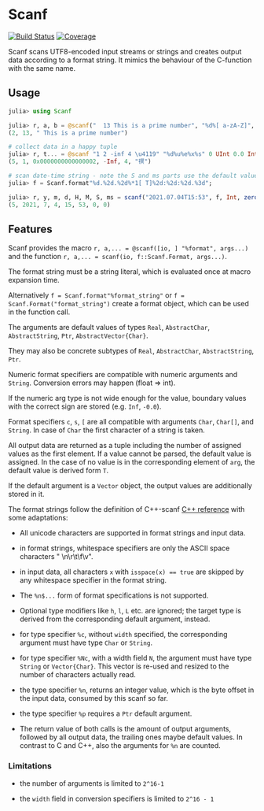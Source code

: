 # Scanf

[![Build Status](https://github.com/KlausC/Scanf.jl/workflows/CI/badge.svg)](https://github.com/KlausC/Scanf.jl/actions)
[![Coverage](https://codecov.io/gh/KlausC/Scanf.jl/branch/master/graph/badge.svg)](https://codecov.io/gh/KlausC/Scanf.jl)

Scanf scans UTF8-encoded input streams or strings and creates output data according to a format string.
It mimics the behaviour of the C-function with the same name.
 ## Usage

 ```julia
julia> using Scanf

julia> r, a, b = @scanf("  13 This is a prime number", "%d%[ a-zA-Z]", Int, String)
(2, 13, " This is a prime number")

# collect data in a happy tuple
julia> r, t... = @scanf "1 2 -inf 4 \u4119" "%d%u%e%x%s" 0 UInt 0.0 Int ""
(5, 1, 0x0000000000000002, -Inf, 4, "䄙")

# scan date-time string - note the S and ms parts use the default values
julia> f = Scanf.format"%d.%2d.%2d%*1[ T]%2d:%2d:%2d.%3d";

julia> r, y, m, d, H, M, S, ms = scanf("2021.07.04T15:53", f, Int, zeros(Int8, 5)..., Int16)
(5, 2021, 7, 4, 15, 53, 0, 0)

```
## Features

Scanf provides the macro `r, a,... = @scanf([io, ] "%format", args...)`
and the function `r, a,... = scanf(io, f::Scanf.Format, args...)`.

The format string must be a string literal, which is evaluated once at macro expansion time.

Alternatively `f = Scanf.format"%format_string"` or `f = Scanf.Format("format_string")` create a format object, which can be
used in the function call.

The arguments are default values of types `Real`, `AbstractChar`, `AbstractString`, `Ptr`, `AbstractVector{Char}`.

They may also be concrete subtypes of `Real`, `AbstractChar`, `AbstractString`, `Ptr`.

Numeric format specifiers are compatible with numeric arguments and `String`. Conversion errors may happen (float => int).

If the numeric arg type is not wide enough for the value, boundary values with the correct sign are stored (e.g. `Inf`, `-0.0`).

Format specifiers `c`, `s`, `[` are all compatible with arguments `Char`, `Char[]`, and `String`.
In case of `Char` the first character of a string is taken.

All output data are returned as a tuple including the number of assigned values as the first element.
If a value cannot be parsed,
the default value is assigned. In the case of no value is in the corresponding element of `arg`, the default value is derived form `T`.

If the default argument is a `Vector` object, the output values are additionally stored in it.

The format strings follow the definition of C++-scanf [C++ reference](https://en.cppreference.com/w/c/io/fscanf)
with some adaptations:

+ All unicode characters are supported in format strings and input data.

+ in format strings, whitespace specifiers are only the ASCII space characters " \n\r\t\f\v".

+ in input data, all characters `x` with `isspace(x) == true` are skipped by any whitespace specifier in the format string.

+ The `%n$...` form of format specifications is not supported.

+ Optional type modifiers like `h`, `l`, `L` etc. are ignored; the target type is derived from the corresponding default argument, instead.

+ for type specifier `%c`, without `width` specified, the corresponding argument must have type `Char` or `String`.

+ for type specifier `%Nc`, with a width field `N`, the argument must have type `String` or `Vector{Char}`.
  This vector is re-used and resized to the number of characters actually read.

+ the type specifier `%n`, returns an integer value, which is the byte offset in the input data, consumed by this scanf so far.

+ the type specifier `%p` requires a `Ptr` default argument.

+ The return value of both calls is the amount of output arguments, followed by all output data, the trailing ones maybe default values.
 In contrast to C and C++, also the arguments for `%n` are counted. 

### Limitations

+ the number of arguments is limited to `2^16-1`

+ the `width` field in conversion specifiers is limited to `2^16 - 1`

